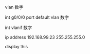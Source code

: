 
vlan 数字

int g0/0/0
port default vlan 数字

int vlanif 数字

ip address 192.168.99.23 255.255.255.0

display this
